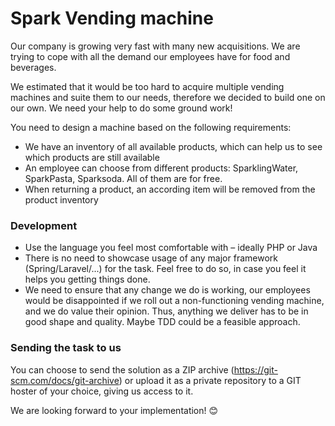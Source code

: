 # Spark Vending machine

Our company is growing very fast with many new acquisitions. We are trying to cope with all the demand our employees have for food and beverages.

We estimated that it would be too hard to acquire multiple vending machines and suite them to our needs, therefore we decided to build one on our own. We need your help to do some ground work!

You need to design a machine based on the following requirements:

 - We have an inventory of all available products, which can help us to see which products are still available
 - An employee can choose from different products: SparklingWater, SparkPasta, Sparksoda. All of them are for free.
 - When returning a product, an according item will be removed from the product inventory

### Development

- Use the language you feel most comfortable with – ideally PHP or Java
- There is no need to showcase usage of any major framework (Spring/Laravel/...) for the task. Feel free to do so, in case you feel it helps you getting things done.
- We need to ensure that any change we do is working, our employees would be disappointed if we roll out a non-functioning vending machine, and we do value their opinion. Thus, anything we deliver has to be in good shape and quality. Maybe TDD could be a feasible approach.
### Sending the task to us

You can choose to send the solution as a ZIP archive (https://git-scm.com/docs/git-archive) or upload it as a private repository to a GIT hoster of your choice, giving us access to it.

We are looking forward to your implementation! 😊

